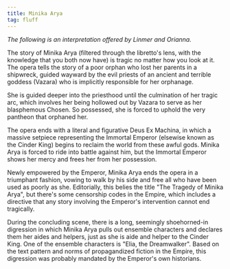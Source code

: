 ```yaml
---
title: Minika Arya
tag: fluff
---
```


*The following is an interpretation offered by Linmer and Orianna.*

The story of Minika Arya (filtered through the libretto's lens, with the knowledge that you both now have) is tragic no matter how you look at it. The opera tells the story of a poor orphan who lost her parents in a shipwreck, guided wayward by the evil priests of an ancient and terrible goddess (Vazara) who is implicitly responsible for her orphanage. 

She is guided deeper into the priesthood until the culmination of her tragic arc, which involves her being hollowed out by Vazara to serve as her blasphemous Chosen. So possessed, she is forced to uphold the very pantheon that orphaned her. 

The opera ends with a literal and figurative Deus Ex Machina, in which a massive setpiece representing the Immortal Emperor (elsewise known as the Cinder King) begins to reclaim the world from these awful gods. Minika Arya is forced to ride into battle against him, but the Immortal Emperor shows her mercy and frees her from her possession. 

Newly empowered by the Emperor, Minika Arya ends the opera in a triumphant fashion, vowing to walk by his side and free all who have been used as poorly as she. Editorially, this belies the title "The Tragedy of Minika Arya", but there's some censorship codes in the Empire, which includes a directive that any story involving the Emperor's intervention cannot end tragically.

During the concluding scene, there is a long, seemingly shoehorned-in digression in which Minika Arya pulls out ensemble characters and declares them her aides and helpers, just as she is aide and helper to the Cinder King. One of the ensemble characters is "Elia, the Dreamwalker". Based on the text pattern and norms of propagandized fiction in the Empire, this digression was probably mandated by the Emperor's own historians.
